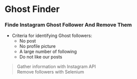 # Ghost Finder
### Finde Instagram Ghost Follower And Remove Them 

- Criteria for identifying Ghost followers:  
  - No post 
  - No profile picture
  - A large number of following
  - Do not like our posts


> Gather information with Instagram API \
> Remove followers with Selenium 

